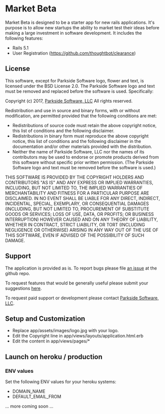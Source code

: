 # Market Beta

Market Beta is designed to be a starter app for new rails applications. It's purpose is to allow new startups the ability to market test their ideas before making a large investment in software development. It includes the following features:

- Rails 5.1
- User Registration (https://github.com/thoughtbot/clearance)

## License

This software, except for Parkside Software logo, flower and text, is licensed under the BSD License 2.0. The Parkside Software logo and text must be removed and replaced before the software is used. Specifically:

Copyright (c) 2017, [Parkside Software, LLC](http://www.parkside.io/)
All rights reserved.

Redistribution and use in source and binary forms, with or without modification, are permitted provided that the following conditions are met:

- Redistributions of source code must retain the above copyright notice, this list of conditions and the following disclaimer.
- Redistributions in binary form must reproduce the above copyright notice, this list of conditions and the following disclaimer in the documentation and/or other materials provided with the distribution.
- Neither the name of Parkside Software, LLC nor the names of its contributors may be used to endorse or promote products derived from this software without specific prior written permission. (The Parkside Software logo and text must be removed before the software is used.)

THIS SOFTWARE IS PROVIDED BY THE COPYRIGHT HOLDERS AND CONTRIBUTORS "AS IS" AND ANY EXPRESS OR IMPLIED WARRANTIES, INCLUDING, BUT NOT LIMITED TO, THE IMPLIED WARRANTIES OF MERCHANTABILITY AND FITNESS FOR A PARTICULAR PURPOSE ARE DISCLAIMED. IN NO EVENT SHALL <COPYRIGHT HOLDER> BE LIABLE FOR ANY DIRECT, INDIRECT, INCIDENTAL, SPECIAL, EXEMPLARY, OR CONSEQUENTIAL DAMAGES (INCLUDING, BUT NOT LIMITED TO, PROCUREMENT OF SUBSTITUTE GOODS OR SERVICES; LOSS OF USE, DATA, OR PROFITS; OR BUSINESS INTERRUPTION) HOWEVER CAUSED AND ON ANY THEORY OF LIABILITY, WHETHER IN CONTRACT, STRICT LIABILITY, OR TORT (INCLUDING NEGLIGENCE OR OTHERWISE) ARISING IN ANY WAY OUT OF THE USE OF THIS SOFTWARE, EVEN IF ADVISED OF THE POSSIBILITY OF SUCH DAMAGE.

## Support

The application is provided as is. To report bugs please file [an issue](https://github.com/rosew/marketbeta/issues) at the github repo.

To request features that would be generally useful please submit your suggestions [here](http://www.parkside.io/contact.html).

To request paid support or development please contact [Parkside Software, LLC](http://www.parkside.io/contact.html).

## Setup and Customization

- Replace app/assets/images/logo.jpg with your logo.
- Edit the Copyright line in app/views/layouts/application.html.erb
- Edit the content in app/views/pages/*

## Launch on heroku / production

### ENV values

Set the following ENV values for your heroku systems:

- DOMAIN_NAME
- DEFAULT_EMAIL_FROM

... more coming soon ...
